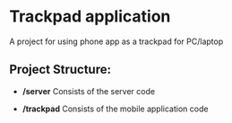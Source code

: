 # Trackpad application

A project for using phone app as a trackpad for PC/laptop

## Project Structure:

- **/server**
Consists of the server code

- **/trackpad**
Consists of the mobile application code